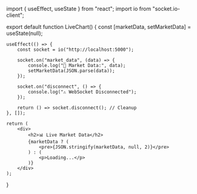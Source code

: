 import { useEffect, useState } from "react";
import io from "socket.io-client";

export default function LiveChart() {
    const [marketData, setMarketData] = useState(null);

    useEffect(() => {
        const socket = io("http://localhost:5000");

        socket.on("market_data", (data) => {
            console.log("📩 Market Data:", data);
            setMarketData(JSON.parse(data));
        });

        socket.on("disconnect", () => {
            console.log("⚠️ WebSocket Disconnected");
        });

        return () => socket.disconnect(); // Cleanup
    }, []);

    return (
        <div>
            <h2>📊 Live Market Data</h2>
            {marketData ? (
                <pre>{JSON.stringify(marketData, null, 2)}</pre>
            ) : (
                <p>Loading...</p>
            )}
        </div>
    );
}
